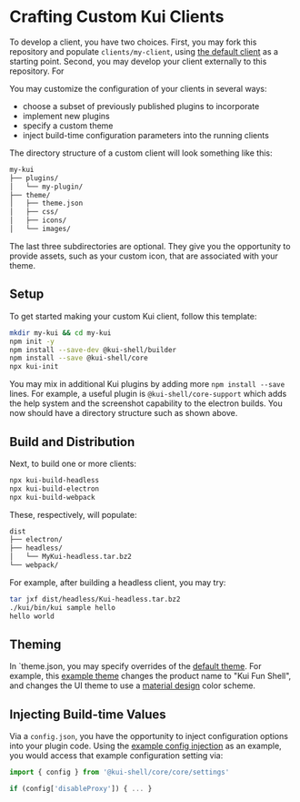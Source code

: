 # Crafting Custom Kui Clients

To develop a client, you have two choices. First, you may fork this
repository and populate `clients/my-client`, using [the default
client](../../clients/default) as a starting point. Second, you may
develop your client externally to this repository. For 

You may customize the configuration of your clients in several ways:

- choose a subset of previously published plugins to incorporate
- implement new plugins
- specify a custom theme
- inject build-time configuration parameters into the running clients

The directory structure of a custom client will look something like this:

```bash
my-kui
├── plugins/
│   └── my-plugin/
├── theme/
│   ├── theme.json
│   ├── css/
│   ├── icons/
│   └── images/
```

The last three subdirectories are optional. They give you the
opportunity to provide assets, such as your custom icon, that are
associated with your theme.

## Setup

To get started making your custom Kui client, follow this
template:

```bash
mkdir my-kui && cd my-kui
npm init -y
npm install --save-dev @kui-shell/builder
npm install --save @kui-shell/core
npx kui-init
```

You may mix in additional Kui plugins by adding more `npm install
--save` lines. For example, a useful plugin is
`@kui-shell/core-support` which adds the help system and the
screenshot capability to the electron builds. You now should have a
directory structure such as shown above.

## Build and Distribution

Next, to build one or more clients:

```bash
npx kui-build-headless
npx kui-build-electron
npx kui-build-webpack
```

These, respectively, will populate:

```bash
dist
├── electron/
├── headless/
│   └── MyKui-headless.tar.bz2
└── webpack/
```

For example, after building a headless client, you may try:

```bash
tar jxf dist/headless/Kui-headless.tar.bz2
./kui/bin/kui sample hello
hello world
```

## Theming

In `theme.json, you may specify overrides of the [default
   theme](../../clients/default/theme/theme.json). For example, this
   [example
   theme](../../packages/kui-builder/examples/build-configs/material-design/theme.json)
   changes the product name to "Kui Fun Shell", and changes the UI
   theme to use a [material design](https://material.io/) color
   scheme.

## Injecting Build-time Values

Via a `config.json`, you have the opportunity to inject
   configuration options into your plugin code. Using the
   [example config injection](../../packages/kui-builder/examples/build-configs/material-design/config.json) as an example,
   you would access that example configuration setting via:
   ```typescript
   import { config } from '@kui-shell/core/core/settings'

   if (config['disableProxy']) { ... }
   ```

